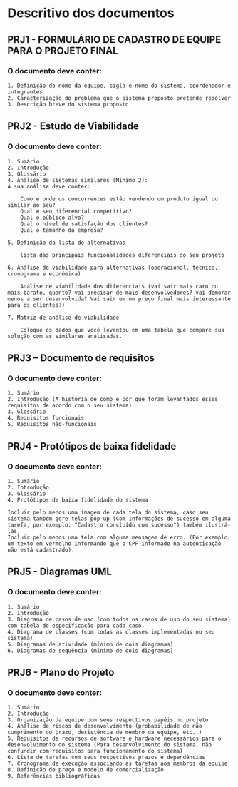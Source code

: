# Descritivo dos documentos

## PRJ1 - FORMULÁRIO DE CADASTRO DE EQUIPE PARA O PROJETO FINAL

### O documento deve conter:
    1. Definição do nome da equipe, sigla e nome do sistema, coordenador e integrantes 
    2. Caracterização do problema que o sistema proposto pretende resolver 
    3. Descrição breve do sistema proposto

## PRJ2 - Estudo de Viabilidade

### O documento deve conter:
    1. Sumário
    2. Introdução
    3. Glossário
    4. Análise de sistemas similares (Mínimo 2):
    A sua análise deve conter:

        Como e onde os concorrentes estão vendendo um produto igual ou similar ao seu?
        Qual é seu diferencial competitivo?
        Qual o público alvo?
        Qual o nível de satisfação dos clientes?
        Qual o tamanho da empresa?

    5. Definição da lista de alternativas

        lista das principais funcionalidades diferenciais do seu projeto

    6. Análise de viabilidade para alternativas (operacional, técnica, cronograma e econômica)

        Análise de viabilidade dos diferenciais (vai sair mais caro ou mais barato, quanto? vai precisar de mais desenvolvedores? vai demorar menos a ser desenvolvida? Vai sair em um preço final mais interessante para os clientes?)

    7. Matriz de análise de viabilidade

        Coloque os dados que você levantou em uma tabela que compare sua solução com as similares analisadas.

## PRJ3 – Documento de requisitos

### O documento deve conter:
    1. Sumário
    2. Introdução (A história de como e por que foram levantados esses requisitos de acordo com o seu sistema)
    3. Glossário
    4. Requisitos funcionais
    5. Requisitos não-funcionais

## PRJ4 - Protótipos de baixa fidelidade

### O documento deve conter:
    1. Sumário
    2. Introdução
    3. Glossário
    4. Protótipos de baixa fidelidade do sistema

    Incluir pelo menos uma imagem de cada tela do sistema, caso seu sistema também gere telas pop-up (Com informações de sucesso em alguma tarefa, por exemplo: "Cadastro concluído com sucesso") também ilustrá-las.
    Incluir pelo menos uma tela com alguma mensagem de erro. (Por exemplo, um texto em vermelho informando que o CPF informado na autenticação não está cadastrado).
    
## PRJ5 - Diagramas UML

### O documento deve conter:
    1. Sumário
    2. Introdução
    3. Diagrama de casos de uso (com todos os casos de uso do seu sistema) com tabela de especificação para cada caso.
    4. Diagrama de classes (com todas as classes implementadas no seu sistema)
    5. Diagramas de atividade (mínimo de dois diagramas)
    6. Diagramas de sequência (mínimo de dois diagramas)
   
## PRJ6 - Plano do Projeto

### O documento deve conter:
    1. Sumário
    2. Introdução
    3. Organização da equipe com seus respectivos papéis no projeto
    4. Análise de riscos de desenvolvimento (probabilidade de não cumprimento do prazo, desistência de membro da equipe, etc..)
    5. Requisitos de recursos de software e hardware necessários para o desenvolvimento do sistema (Para desenvolvimento do sistema, não confundir com requisitos para funcionamento do sistema)
    6. Lista de tarefas com seus respectivos prazos e dependências
    7. Cronograma de execução associando as tarefas aos membros da equipe
    8. Definição de preço e modelo de comercialização
    9. Referências bibliográficas